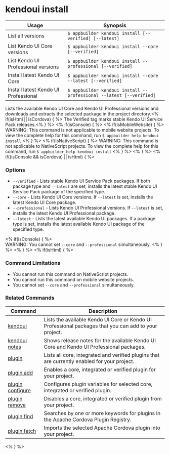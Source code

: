 kendoui install
==========

Usage | Synopsis
------|-------
List all versions | `$ appbuilder kendoui install [--verified] [--latest]`
List Kendo UI Core versions | `$ appbuilder kendoui install --core [--verified]`
List Kendo UI Professional versions | `$ appbuilder kendoui install --professional [--verified]`
Install latest Kendo UI Core | `$ appbuilder kendoui install --core --latest [--verified]`
Install latest Kendo UI Professional | `$ appbuilder kendoui install --professional --latest [--verified]`

Lists the available Kendo UI Core and Kendo UI Professional versions and downloads and extracts the selected package in the project directory.<% if(isHtml || isCordova) { %> The Verified tag marks stable Kendo UI Service Pack releases.<% } %> 
<% if(isConsole) { %>
<% if(isMobileWebsite) { %>
WARNING: This command is not applicable to mobile website projects. To view the complete help for this command, run `$ appbuilder help kendoui install`
<% } %>
<% if(isNativeScript) { %>
WARNING: This command is not applicable to NativeScript projects. To view the complete help for this command, run `$ appbuilder help kendoui install`
<% } %>
<% } %>
<% if((isConsole && isCordova) || isHtml) { %>  
### Options
* `--verified` - Lists stable Kendo UI Service Pack packages. If both package type and `--latest` are set, installs the latest stable Kendo UI Service Pack package of the specified type.
* `--core` - Lists Kendo UI Core versions. If `--latest` is set, installs the latest Kendo UI Core package.
* `--professional` - Lists Kendo UI Professional versions. If `--latest` is set, installs the latest Kendo UI Professional package.
* `--latest` - Lists the latest available Kendo UI packages. If a package type is set, installs the latest available Kendo UI package of the specified type.

<% if(isConsole) { %>  
WARNING: You cannot set `--core` and `--professional` simultaneously.
<% } %>
<% } %>
<% if(isHtml) { %> 
### Command Limitations

* You cannot run this command on NativeScript projects.
* You cannot run this command on mobile website projects.
* You cannot set `--core` and `--professional` simultaneously.

### Related Commands

Command | Description
----------|----------
[kendoui](kendoui.html) | Lists the available Kendo UI Core or Kendo UI Professional packages that you can add to your project.
[kendoui notes](kendoui-notes.html) | Shows release notes for the available Kendo UI Core and Kendo UI Professional packages.
[plugin](plugin.html) | Lists all core, integrated and verified plugins that are currently enabled for your project.
[plugin add](plugin-add.html) | Enables a core, integrated or verified plugin for your project.
[plugin configure](plugin-configure.html) | Configures plugin variables for selected core, integrated or verified plugin.
[plugin remove](plugin-remove.html) | Disables a core, integrated or verified plugin from your project.
[plugin find](plugin-find.html) | Searches by one or more keywords for plugins in the Apache Cordova Plugin Registry.
[plugin fetch](plugin-fetch.html) | Imports the selected Apache Cordova plugin into your project.
<% } %>
